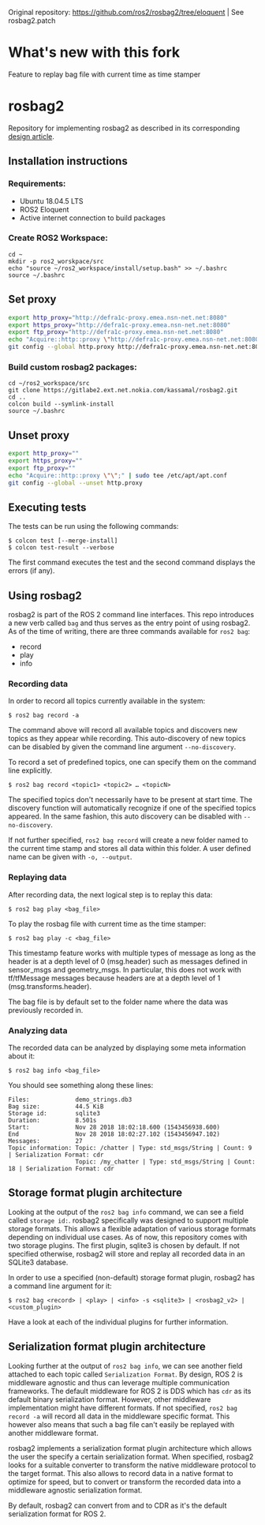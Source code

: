 Original repository: https://github.com/ros2/rosbag2/tree/eloquent | See rosbag2.patch

# What's new with this fork

Feature to replay bag file with current time as time stamper

# rosbag2

Repository for implementing rosbag2 as described in its corresponding [design article](https://github.com/ros2/design/blob/f69fbbd11848e3dd6866b71a158a1902e31e92f1/articles/rosbags.md).

## Installation instructions

### Requirements:

- Ubuntu 18.04.5 LTS
- ROS2 Eloquent
- Active internet connection to build packages

### Create ROS2 Workspace:

```shell
cd ~
mkdir -p ros2_worskpace/src
echo "source ~/ros2_workspace/install/setup.bash" >> ~/.bashrc
source ~/.bashrc
```

## Set proxy

```bash
export http_proxy="http://defra1c-proxy.emea.nsn-net.net:8080"
export https_proxy="http://defra1c-proxy.emea.nsn-net.net:8080"
export ftp_proxy="http://defra1c-proxy.emea.nsn-net.net:8080"
echo "Acquire::http::proxy \"http://defra1c-proxy.emea.nsn-net.net:8080/\";" | sudo tee /etc/apt/apt.conf
git config --global http.proxy http://defra1c-proxy.emea.nsn-net.net:8080
```

### Build custom rosbag2 packages:

```shell
cd ~/ros2_workspace/src
git clone https://gitlabe2.ext.net.nokia.com/kassamal/rosbag2.git
cd ..
colcon build --symlink-install
source ~/.bashrc
```

## Unset proxy

```bash
export http_proxy=""
export https_proxy=""
export ftp_proxy=""
echo "Acquire::http::proxy \"\";" | sudo tee /etc/apt/apt.conf
git config --global --unset http.proxy
```

## Executing tests

The tests can be run using the following commands:

```
$ colcon test [--merge-install]
$ colcon test-result --verbose
```

The first command executes the test and the second command displays the errors (if any).

## Using rosbag2

rosbag2 is part of the ROS 2 command line interfaces.
This repo introduces a new verb called `bag` and thus serves as the entry point of using rosbag2.
As of the time of writing, there are three commands available for `ros2 bag`:

* record
* play
* info

### Recording data

In order to record all topics currently available in the system:

```
$ ros2 bag record -a
```

The command above will record all available topics and discovers new topics as they appear while recording.
This auto-discovery of new topics can be disabled by given the command line argument `--no-discovery`.

To record a set of predefined topics, one can specify them on the command line explicitly.

```
$ ros2 bag record <topic1> <topic2> … <topicN>
```

The specified topics don't necessarily have to be present at start time.
The discovery function will automatically recognize if one of the specified topics appeared.
In the same fashion, this auto discovery can be disabled with `--no-discovery`.

If not further specified, `ros2 bag record` will create a new folder named to the current time stamp and stores all data within this folder.
A user defined name can be given with `-o, --output`.

### Replaying data

After recording data, the next logical step is to replay this data:

```
$ ros2 bag play <bag_file>
```

To play the rosbag file with current time as the time stamper:

```
$ ros2 bag play -c <bag_file>
```

This timestamp feature works with multiple types of message as long as the header is at a depth level of 0 (msg.header) such as messages defined in sensor_msgs and geometry_msgs. In particular, this does not work with tf/tfMessage messages because headers are at a depth level of 1 (msg.transforms.header).

The bag file is by default set to the folder name where the data was previously recorded in.

### Analyzing data

The recorded data can be analyzed by displaying some meta information about it:

```
$ ros2 bag info <bag_file>
```

You should see something along these lines:

```
Files:             demo_strings.db3
Bag size:          44.5 KiB
Storage id:        sqlite3
Duration:          8.501s
Start:             Nov 28 2018 18:02:18.600 (1543456938.600)
End                Nov 28 2018 18:02:27.102 (1543456947.102)
Messages:          27
Topic information: Topic: /chatter | Type: std_msgs/String | Count: 9 | Serialization Format: cdr
                   Topic: /my_chatter | Type: std_msgs/String | Count: 18 | Serialization Format: cdr
```

## Storage format plugin architecture

Looking at the output of the `ros2 bag info` command, we can see a field called `storage id:`.
rosbag2 specifically was designed to support multiple storage formats.
This allows a flexible adaptation of various storage formats depending on individual use cases.
As of now, this repository comes with two storage plugins.
The first plugin, sqlite3 is chosen by default.
If not specified otherwise, rosbag2 will store and replay all recorded data in an SQLite3 database.

In order to use a specified (non-default) storage format plugin, rosbag2 has a command line argument for it:

```
$ ros2 bag <record> | <play> | <info> -s <sqlite3> | <rosbag2_v2> | <custom_plugin>
```

Have a look at each of the individual plugins for further information.

## Serialization format plugin architecture

Looking further at the output of `ros2 bag info`, we can see another field attached to each topic called `Serialization Format`.
By design, ROS 2 is middleware agnostic and thus can leverage multiple communication frameworks.
The default middleware for ROS 2 is DDS which has `cdr` as its default binary serialization format.
However, other middleware implementation might have different formats.
If not specified, `ros2 bag record -a` will record all data in the middleware specific format.
This however also means that such a bag file can't easily be replayed with another middleware format.

rosbag2 implements a serialization format plugin architecture which allows the user the specify a certain serialization format.
When specified, rosbag2 looks for a suitable converter to transform the native middleware protocol to the target format.
This also allows to record data in a native format to optimize for speed, but to convert or transform the recorded data into a middleware agnostic serialization format.

By default, rosbag2 can convert from and to CDR as it's the default serialization format for ROS 2.
